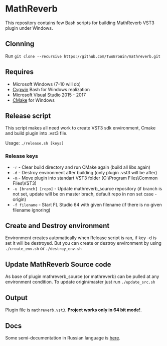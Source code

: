 # MathReverb
  This repository contains few Bash scripts for building MathReverb VST3 plugin under Windows.

## Clonning
  Run `git clone --recursive https://github.com/TwoBroWin/mathreverb.git`

## Requires
  * Microsoft Windows (7-10 will do)
  * [Cygwin](https://cygwin.com/) Bash for Windows realization
  * Microsoft Visual Studio 2015 - 2017
  * [CMake](https://cmake.org/) for Windows

## Release script
  This script makes all need work to create VST3 sdk environment, Cmake and build plugin into .vst3 file.

  Usage: `./release.sh [keys]`

### Release keys
  * `-r` - Clear build directory and run CMake again (build all libs again)
  * `-d` - Destroy environment after building (only plugin .vst3 will be after)
  * `-m` - Move plugin into standart VST3 folder (C:\Program Files\Common Files\VST3)
  * `-u [branch] [repo]` - Update mathreverb_source repository (if branch is not set, update will be on master brach, default repo in non set case - origin)
  * `-f filename` - Start FL Studio 64 with given filename (if there is no given filename ignoring)

## Create and Destroy environment
  Environment creates automatically when Release script is ran, if key -d is set it will be destroyed.
  But you can create or destroy environment by using `./create_env.sh` or `./destroy_env.sh`

## Update MathReverb Source code
  As base of plugin mathreverb_source (or mathreverb) can be pulled at any environment condition.
  To update origin/master just run `./update_src.sh`

## Output
  Plugin file is `mathreverb.vst3`. **Project works only in 64 bit mode!**.

## Docs
  Some semi-documentation in Russian language is [here](https://github.com/TwoBroWin/cookbook/tree/master/VST3).
